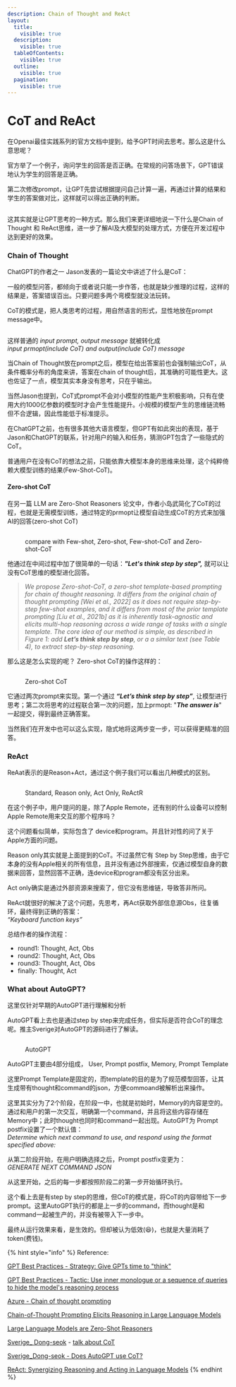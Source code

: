 ```yaml
---
description: Chain of Thought and ReAct
layout:
  title:
    visible: true
  description:
    visible: true
  tableOfContents:
    visible: true
  outline:
    visible: true
  pagination:
    visible: true
---
```


# CoT and ReAct

在Openai最佳实践系列的官方文档中提到，给予GPT时间去思考。那么这是什么意思呢？

官方举了一个例子，询问学生的回答是否正确。在常规的问答场景下，GPT错误地认为学生的回答是正确。

第二次修改prompt，让GPT先尝试根据提问自己计算一遍，再通过计算的结果和学生的答案做对比，这样就可以得出正确的判断。

<figure><img src="../.gitbook/assets/image (10).png" alt=""><figcaption></figcaption></figure>

这其实就是让GPT思考的一种方式。那么我们来更详细地说一下什么是Chain of Thought 和 ReAct思维，进一步了解AI及大模型的处理方式，方便在开发过程中达到更好的效果。



### Chain of Thought

ChatGPT的作者之一 Jason发表的一篇论文中讲述了什么是CoT：

一般的模型问答，都倾向于或者说只能一步作答，也就是缺少推理的过程，这样的结果是，答案错误百出。只要问题多两个弯模型就没法玩转。

CoT的模式是，把人类思考的过程，用自然语言的形式，显性地放在prompt message中。

<figure><img src="../.gitbook/assets/image (8).png" alt=""><figcaption></figcaption></figure>

这样普通的 _input prompt, output message_ 就被转化成 \
_input prmopt(include CoT) and output(include CoT) message_

当Chain of Thought放在prompt之后，模型在给出答案前也会强制输出CoT，从条件概率分布的角度来讲，答案在chain of thought后，其准确的可能性更大。这也佐证了一点，模型其实本身没有思考，只在乎输出。

当然Jason也提到，CoT式prompt不会对小模型的性能产生积极影响，只有在使用大约1000亿参数的模型时才会产生性能提升。小规模的模型产生的思维链流畅但不合逻辑，因此性能低于标准提示。

在ChatGPT之前，也有很多其他大语言模型，但GPT有如此突出的表现，基于Jason和ChatGPT的联系，针对用户的输入和任务，猜测GPT包含了一些隐式的CoT。

普通用户在没有CoT的想法之前，只能依靠大模型本身的思维来处理，这个纯粹倚赖大模型训练的结果(Few-Shot-CoT)。

#### Zero-shot CoT

在另一篇 LLM are Zero-Shot Reasoners 论文中，作者小岛武简化了CoT的过程，也就是无需模型训练，通过特定的prmopt让模型自动生成CoT的方式来加强AI的回答(zero-shot CoT)

<figure><img src="../.gitbook/assets/image (11).png" alt=""><figcaption><p>compare with Few-shot, Zero-shot, Few-shot-CoT and Zero-shot-CoT</p></figcaption></figure>

他通过在中间过程中加了很简单的一句话：_**"Let's think step by step",**_  就可以让没有CoT思维的模型进化回答。

> _We propose Zero-shot-CoT, a zero-shot template-based prompting for chain of thought reasoning. It differs from the original chain of thought prompting \[Wei et al., 2022] as it does not require step-by-step few-shot examples, and it differs from most of the prior template prompting \[Liu et al., 2021b] as it is inherently task-agnostic and elicits multi-hop reasoning across a wide range of tasks with a single template. The core idea of our method is simple, as described in Figure 1: add **Let’s think step by step**, or a a similar text (see Table 4), to extract step-by-step reasoning._

那么这是怎么实现的呢？  Zero-shot CoT的操作这样的：

<figure><img src="../.gitbook/assets/image (5).png" alt=""><figcaption><p>Zero-shot CoT</p></figcaption></figure>

它通过两次prompt来实现。第一个通过 _**“Let’s think step by step”**_, 让模型进行思考；第二次将思考的过程联合第一次的问题，加上prmopt: "_**The answer is**_" 一起提交，得到最终正确答案。

当然我们在开发中也可以这么实现，隐式地将这两步变一步，可以获得更精准的回答。



### ReAct

ReAat表示的是Reason+Act，通过这个例子我们可以看出几种模式的区别。

<figure><img src="../.gitbook/assets/image (6).png" alt=""><figcaption><p>Standard, Reason only, Act Only, ReActR</p></figcaption></figure>

在这个例子中，用户提问的是，除了Apple Remote，还有别的什么设备可以控制Apple Remote用来交互的那个程序吗？

这个问题看似简单，实际包含了 device和program。并且针对性的问了关于Apple方面的问题。

Reason only其实就是上面提到的CoT。不过虽然它有 Step by Step思维，由于它本身的没有Apple相关的所有信息，且并没有通过外部搜索，仅通过模型自身的数据来回答，显然回答不正确，连device和program都没有区分出来。

Act only确实是通过外部资源来搜索了，但它没有思维链，导致答非所问。

ReAct就很好的解决了这个问题，先思考，再Act获取外部信息源Obs，往复循环，最终得到正确的答案：\
_“Keyboard function keys”_

总结作者的操作流程：

* round1: Thought, Act, Obs
* round2: Thought, Act, Obs
* round3: Thought, Act, Obs
* finally: Thought, Act



### What about AutoGPT?

这里仅针对早期的AutoGPT进行理解和分析

AutoGPT看上去也是通过step by step来完成任务，但实际是否符合CoT的理念呢。推主Sverige对AutoGPT的源码进行了解读。

<figure><img src="../.gitbook/assets/image (17).png" alt=""><figcaption><p>AutoGPT</p></figcaption></figure>



AutoGPT主要由4部分组成， User, Prompt postfix, Memory, Prompt Template

这里Prompt Template是固定的，而template的目的是为了规范模型回答，让其生成带有thought和command的json，方便commoand被解析出来操作。

这里其实分为了2个阶段，在阶段一中，也就是初始时，Memory的内容是空的。通过和用户的第一次交互，明确第一个command，并且将这些内容存储在Memory中；此时thought也同时和command一起出现。AutoGPT为 Prompt postfix设置了一个默认值：\
_Determine which next command to use, and respond using the format specified above:_

从第二阶段开始，在用户明确选择之后，Prompt postfix变更为：\
_GENERATE NEXT COMMAND JSON_

从这里开始，之后的每一步都按照阶段二的第一步开始循环执行。

这个看上去是有step by step的思维，但CoT的模式是，将CoT的内容带给下一步prompt。这里AutoGPT执行的都是上一步的command，而thought是和command一起被生产的，并没有被带入下一步中。

最终从运行效果来看，是生效的。但却被认为低效(😆)，也就是大量消耗了token(费钱)。



{% hint style="info" %}
Reference:

[GPT Best Practices - Strategy: Give GPTs time to "think"](https://platform.openai.com/docs/guides/gpt-best-practices/strategy-give-gpts-time-to-think)

[GPT Best Practices - Tactic: Use inner monologue or a sequence of queries to hide the model's reasoning process](https://platform.openai.com/docs/guides/gpt-best-practices/tactic-use-inner-monologue-or-a-sequence-of-queries-to-hide-the-model-s-reasoning-process)

[Azure - Chain of thought prompting](https://learn.microsoft.com/en-us/azure/cognitive-services/openai/concepts/advanced-prompt-engineering?pivots=programming-language-chat-completions#chain-of-thought-prompting)

[Chain-of-Thought Prompting Elicits Reasoning in Large Language Models](https://arxiv.org/abs/2201.11903)

[Large Language Models are Zero-Shot Reasoners](https://arxiv.org/abs/2205.11916)

[Sverige\_ Dong-seok](https://twitter.com/realrenmin) - [talk about CoT](https://twitter.com/realrenmin/status/1643241565031366657)

[Sverige\_Dong-seok - Does AutoGPT use CoT?](https://twitter.com/realrenmin/status/1647383612931870720)

[ReAct: Synergizing Reasoning and Acting in Language Models](https://react-lm.github.io/)
{% endhint %}

